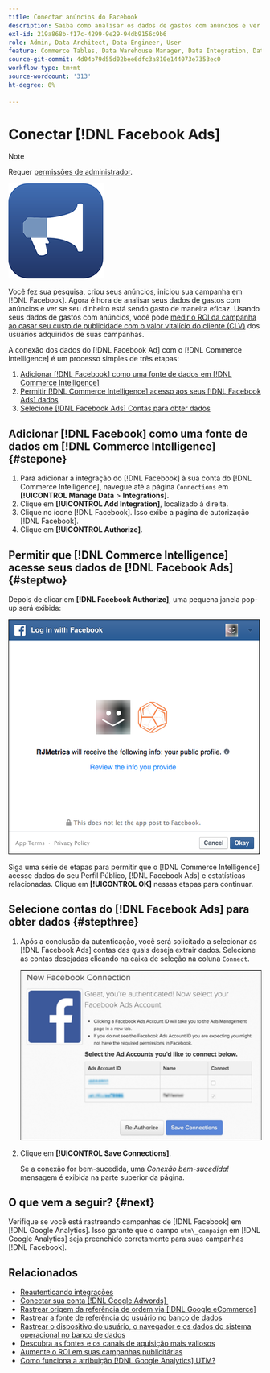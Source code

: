 ```yaml
---
title: Conectar anúncios do Facebook
description: Saiba como analisar os dados de gastos com anúncios e ver se o dinheiro está sendo gasto de maneira eficaz.
exl-id: 219a868b-f17c-4299-9e29-94db9156c9b6
role: Admin, Data Architect, Data Engineer, User
feature: Commerce Tables, Data Warehouse Manager, Data Integration, Data Import/Export
source-git-commit: 4d04b79d55d02bee6dfc3a810e144073e7353ec0
workflow-type: tm+mt
source-wordcount: '313'
ht-degree: 0%

---
```


# Conectar [!DNL Facebook Ads]

>[!NOTE]
>
>Requer [permissões de administrador](../../../administrator/user-management/user-management.md).

![Logotipo do Facebook Ads](../../../assets/facebook-ads-logo.png)

Você fez sua pesquisa, criou seus anúncios, iniciou sua campanha em [!DNL Facebook]. Agora é hora de analisar seus dados de gastos com anúncios e ver se seu dinheiro está sendo gasto de maneira eficaz. Usando seus dados de gastos com anúncios, você pode [medir o ROI da campanha ao casar seu custo de publicidade com o valor vitalício do cliente (CLV)](../../../data-analyst/analysis/roi-ad-camp.md) dos usuários adquiridos de suas campanhas.

A conexão dos dados do [!DNL Facebook Ad] com o [!DNL Commerce Intelligence] é um processo simples de três etapas:

1. [Adicionar [!DNL Facebook] como uma fonte de dados em [!DNL Commerce Intelligence]](#stepone)
1. [Permitir [!DNL Commerce Intelligence] acesso aos seus [!DNL Facebook Ads] dados](#steptwo)
1. [Selecione [!DNL Facebook Ads] Contas para obter dados](#stepthree)

## Adicionar [!DNL Facebook] como uma fonte de dados em [!DNL Commerce Intelligence] {#stepone}

1. Para adicionar a integração do [!DNL Facebook] à sua conta do [!DNL Commerce Intelligence], navegue até a página `Connections` em **[!UICONTROL Manage Data** > **Integrations]**.
1. Clique em **[!UICONTROL Add Integration]**, localizado à direita.
1. Clique no ícone [!DNL Facebook]. Isso exibe a página de autorização [!DNL Facebook].
1. Clique em **[!UICONTROL Authorize]**.

## Permitir que [!DNL Commerce Intelligence] acesse seus dados de [!DNL Facebook Ads] {#steptwo}

Depois de clicar em **[!DNL Facebook Authorize]**, uma pequena janela pop-up será exibida:

![Caixa de diálogo de permissão de acesso do Facebook para o Commerce Intelligence](../../../assets/Facebook_Access_Popup.png)

Siga uma série de etapas para permitir que o [!DNL Commerce Intelligence] acesse dados do seu Perfil Público, [!DNL Facebook Ads] e estatísticas relacionadas. Clique em **[!UICONTROL OK]** nessas etapas para continuar.

## Selecione contas do [!DNL Facebook Ads] para obter dados {#stepthree}

1. Após a conclusão da autenticação, você será solicitado a selecionar as [!DNL Facebook Ads] contas das quais deseja extrair dados. Selecione as contas desejadas clicando na caixa de seleção na coluna `Connect`.

   ![Interface de seleção de contas de anúncio do Facebook](../../../assets/Facebook_Ad_Accounts.png)

1. Clique em **[!UICONTROL Save Connections]**.

   Se a conexão for bem-sucedida, uma *Conexão bem-sucedida!* mensagem é exibida na parte superior da página.

## O que vem a seguir? {#next}

Verifique se você está rastreando campanhas de [!DNL Facebook] em [!DNL Google Analytics]. Isso garante que o campo `utm\_campaign` em [!DNL Google Analytics] seja preenchido corretamente para suas campanhas [!DNL Facebook].

## Relacionados

* [Reautenticando integrações](https://experienceleague.adobe.com/docs/commerce-knowledge-base/kb/how-to/mbi-reauthenticating-integrations.html?lang=pt-BR)
* [Conectar sua conta  [!DNL Google Adwords] &#x200B;](../integrations/google-ecommerce.md)
* [Rastrear origem da referência de ordem via [!DNL Google eCommerce]](../integrations/google-ecommerce.md)
* [Rastrear a fonte de referência do usuário no banco de dados](../../analysis/google-track-user-acq.md)
* [Rastrear o dispositivo do usuário, o navegador e os dados do sistema operacional no banco de dados](../../analysis/track-usr-dev-browser.md)
* [Descubra as fontes e os canais de aquisição mais valiosos](../../analysis/most-value-source-channel.md)
* [Aumente o ROI em suas campanhas publicitárias](../../analysis/roi-ad-camp.md)
* [Como funciona a atribuição  [!DNL Google Analytics] UTM?](../../analysis/utm-attributes.md)
